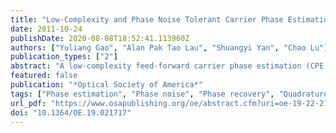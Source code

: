 ```yaml
---
title: "Low-Complexity and Phase Noise Tolerant Carrier Phase Estimation for Dual-Polarization 16-QAM Systems"
date: 2011-10-24
publishDate: 2020-08-08T18:52:41.113960Z
authors: ["Yuliang Gao", "Alan Pak Tao Lau", "Shuangyi Yan", "Chao Lu"]
publication_types: ["2"]
abstract: "A low-complexity feed-forward carrier phase estimation (CPE) technique is presented for dual-polarization (DP)-16-QAM transmission systems. By combining QPSK partitioning, maximum likelihood (ML) detection and phase offset estimation between signals in different polarizations, simulation and experimental results for a 200Gb/s DP-16-QAM system demonstrate similar linewidth tolerance to the best feed-forward CPE reported to date while the computational complexity is at least three times lower compared with other simplified feed-forward CPE techniques."
featured: false
publication: "*Optical Society of America*"
tags: ["Phase estimation", "Phase noise", "Phase recovery", "Quadrature amplitude modulation", "Real time implementation", "Signal processing"]
url_pdf: "https://www.osapublishing.org/oe/abstract.cfm?uri=oe-19-22-21717"
doi: "10.1364/OE.19.021717"
---
```


